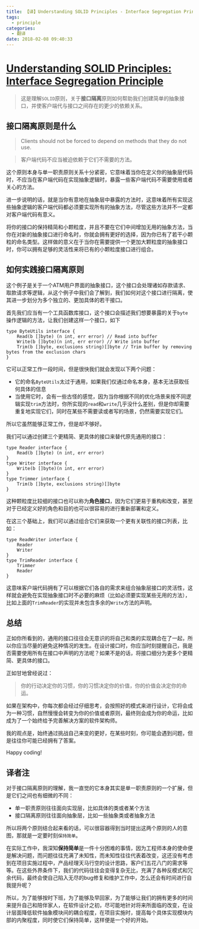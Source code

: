 ```yaml
---
title: 【译】Understanding SOLID Principles - Interface Segregation Principle
tags:
  - principle
categories:   
  - 翻译
date: 2018-02-08 09:40:33
---
```




# [Understanding SOLID Principles: Interface Segregation Principle](https://codeburst.io/understanding-solid-principles-interface-segregation-principle-b2d57026cf6c)

> 这是理解``SOLID``原则，关于**接口隔离**原则如何帮助我们创建简单的抽象接口，并使客户端代与接口之间存在的更少的依赖关系。

## 接口隔离原则是什么
> Clients should not be forced to depend on methods that they do not use.

> 客户端代码不应当被迫依赖于它们不需要的方法。

这个原则本身与单一职责原则关系十分紧密，它意味着当你在定义你的抽象层代码时，不应当在客户端代码在实现抽象逻辑时，暴露一些客户端代码不需要使用或者关心的方法。

进一步说明的话，就是当你有意地在抽象层中暴露的方法时，这意味着所有实现这些抽象逻辑的客户端代码都必须要实现所有的抽象方法，尽管这些方法并不一定都对客户端代码有意义。

将你的接口的保持精简和小颗粒度，并且不要在它们中间增加无用的抽象方法，当你在对新的抽象接口进行命名时，你就会拥有更好的选择，因为你已有了若干小颗粒的命名类型。这样做的意义在于当你在需要提供一个更加大颗粒度的抽象接口时，你可以拥有足够的灵活性来将已有的小颗粒度接口进行组合。

## 如何实践接口隔离原则
这个例子是关于一个ATM用户界面的抽象接口，这个接口会处理诸如存款请求、取款请求等逻辑，从这个例子中我们会了解到，我们如何对这个接口进行隔离，使其进一步划分为多个独立的、更加具体的若干接口。

首先我们应当有一个工具函数库接口，这个接口会描述我们想要暴露的关于``byte``操作逻辑的方法，让我们创建这样一个接口，如下
```
type ByteUtils interface {
    Read(b []byte) (n int, err error) // Read into buffer
    Write(b []byte)(n int, err error) // Write into buffer
    Trim(b []byte, exclusions string)[]byte // Trim buffer by removing bytes from the exclusion chars
}
```
它可以正常工作一段时间，但是很快我们就会发现以下两个问题：
* 它的命名``ByteUtils``太过于通用，如果我们仅通过命名本身，基本无法获取任何具体的信息
* 当使用它时，会有一些古怪的感觉，因为当你根据不同的优化场景来按不同逻辑实现``trim``方法时，你所实现的``read``和``write``几乎没什么差别，但是你却需要重复地实现它们，同时在某些不需要读或者写的场景，仍然需要实现它们。

所以它虽然能够正常工作，但是却不够好。

我们可以通过创建三个更精简、更具体的接口来替代原先通用的接口：
```
type Reader interface {
    Read(b []byte) (n int, err error) 
}
type Writer interface {
    Write(b []byte)(n int, err error) 
}
type Trimmer interface {
    Trim(b []byte, exclusions string)[]byte 
}
```

这种颗粒度比较细的接口也可以称为**角色接口**，因为它们更易于重构和改变，甚至对于已经定义好的角色和目的也可以很容易的进行重新部署和定义。

在这三个基础上，我们可以通过组合它们来获取一个更有关联性的接口列表，比如：
```
type ReadWriter interface {
    Reader
    Writer 
}
type TrimReader interface {
    Trimmer
    Reader
}
```

这意味客户端代码拥有了可以根据它们各自的需求来组合抽象层接口的灵活性，这样就会避免在实现抽象接口时不必要的麻烦（比如必须要实现某些无用的方法），比如上面的``TrimReader``的实现并未包含多余的``Write``方法的声明。

## 总结
正如你所看到的，通用的接口往往会无意识的将自己和类的实现耦合在了一起，所以你应当尽量的避免这种情况的发生。在设计接口时，你应当时刻提醒自己，我是否需要使用所有在接口中声明的方法呢？如果不是的话，将接口细分为更多个更精简、更具体的接口。

正如甘地曾经说过：
> 你的行动决定你的习惯，你的习惯决定你的价值，你的价值会决定你的命运。

如果在架构中，你每次都会经过仔细思考，会按照好的模式来进行设计，它将会成为一种习惯，自然慢慢会转变为你的价值或者原则，最终则会成为你的命运，比如成为了一个始终给予完善解决方案的软件架构师。

我的观点是，始终通过挑战自己来变的更好，在某些时刻，你可能会遇到问题，但是往往你可能已经拥有了答案。

Happy coding!

## 译者注
对于接口隔离原则的理解，我一直觉的它本身其实是单一职责原则的一个扩展，但是它们之间也有细微的不同：
* 单一职责原则往往面向实现层，比如具体的类或者某个方法
* 接口隔离原则往往面向抽象层，比如一些抽象类或者抽象方法

所以将两个原则结合起来看的话，可以很容器得到当时提出这两个原则的人的意图，那就是一定要时刻``保持简单``。

在实际工作中，我深知**保持简单**是一件十分困难的事情，因为工程师本身的使命便是解决问题，而问题往往充满了未知性，而未知性往往代表着改变，这还没有考虑到在项目实施过程中，产品经理天马行空的设计思路，客户们五花八门的需求等等。在这些外界条件下，我们的代码往往会变得复杂无比，充满了各种反模式和冗余代码，最终会使自己陷入无尽的bug修复和维护工作中，怎么还会有时间进行自我提升呢？

所以，为了能够按时下班，为了能够及早回家，为了能够让我们的拥有更多的时间来提升自己和陪伴家人，在软件设计之初，尽可能地针对将来所面临的改变，在设计层面降低软件抽象模块间的耦合程度，在项目实施时，提高每个具体实现模块内部的内聚程度，同时使它们保持简单，这样便是一个好的开始。
